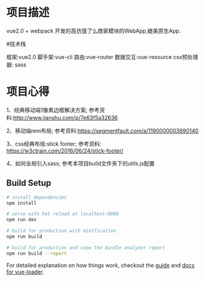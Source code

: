 # 项目描述

 vue2.0 + webpack 开发的高仿饿了么商家模块的WebApp,媲美原生App.

#技术栈

 框架:vue2.0  脚手架:vue-cli  路由:vue-router  数据交互:vue-resource  css预处理器: sass 

# 项目心得
  
 1、经典移动端1像素边框解决方案; 参考资料:http://www.jianshu.com/p/7e63f5a32636

 2、移动端rem布局; 参考资料:https://segmentfault.com/a/1190000003690140

 3、css经典布局:stick footer; 参考资料: https://w3ctrain.com/2016/06/24/stick-footer/

 4、如何全局引入sass; 参考本项目build文件夹下的utils.js配置


## Build Setup

``` bash
# install dependencies
npm install

# serve with hot reload at localhost:8080
npm run dev

# build for production with minification
npm run build

# build for production and view the bundle analyzer report
npm run build --report
```

For detailed explanation on how things work, checkout the [guide](http://vuejs-templates.github.io/webpack/) and [docs for vue-loader](http://vuejs.github.io/vue-loader).
